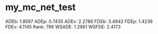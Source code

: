 # my_mc_net_test

ADEb: 1.8597
ADEp: 0.7435
ADEv: 2.2786
FDEb: 3.4942
FDEp: 1.4236
FDEv: 4.1145
Rank: 796
WSADE: 1.2961
WSFDE: 2.4173